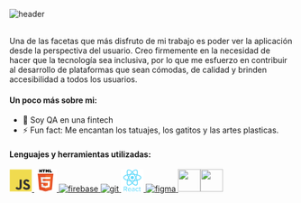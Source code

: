 ![header](https://github.com/camialexisf/camialexisf/assets/104111293/43ddfaa5-6c1c-4a91-88c7-9296e66eb360.png)

  <br>
Una de las facetas que más disfruto de mi trabajo es poder ver la aplicación desde la perspectiva del usuario. Creo firmemente en la necesidad de hacer que la tecnología sea inclusiva, por lo que me esfuerzo en contribuir al desarrollo de plataformas que sean cómodas, de calidad  y brinden accesibilidad a todos los usuarios.
<br>

#### Un poco más sobre mi: <br>
- 🌱 Soy QA en una fintech<br>
- ⚡ Fun fact: Me encantan los tatuajes, los gatitos y las artes plasticas. <br>

#### Lenguajes y herramientas utilizadas:
<p align="left"> <a href="https://developer.mozilla.org/en-US/docs/Web/JavaScript" target="_blank" rel="noreferrer"> <img src="https://raw.githubusercontent.com/devicons/devicon/master/icons/javascript/javascript-original.svg" alt="javascript" width="40" height="40"/> </a><a href="https://www.w3.org/html/" target="_blank" rel="noreferrer"> <img src="https://raw.githubusercontent.com/devicons/devicon/master/icons/html5/html5-original-wordmark.svg" alt="html5" width="40" height="40"/> </a> <a href="https://firebase.google.com/" target="_blank" rel="noreferrer"> <img src="https://www.vectorlogo.zone/logos/firebase/firebase-icon.svg" alt="firebase" width="40" height="40"/> </a> <a href="https://git-scm.com/" target="_blank" rel="noreferrer"> <img src="https://www.vectorlogo.zone/logos/git-scm/git-scm-icon.svg" alt="git" width="40" height="40"/> </a> <a href="https://reactjs.org/" target="_blank" rel="noreferrer"> <img src="https://raw.githubusercontent.com/devicons/devicon/master/icons/react/react-original-wordmark.svg" alt="react" width="40" height="40"/> </a><a href="https://www.figma.com/" target="_blank" rel="noreferrer"> <img src="https://www.vectorlogo.zone/logos/figma/figma-icon.svg" alt="figma" width="40" height="40"/> </a> <img src="https://cdn.jsdelivr.net/gh/devicons/devicon/icons/jira/jira-original.svg" width="40" height="40" /><img src="https://cdn.jsdelivr.net/gh/devicons/devicon/icons/photoshop/photoshop-plain.svg" width="40" height="40" /> </p>
         
          

